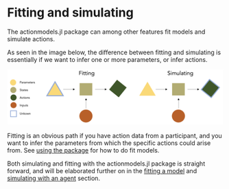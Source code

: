 # Fitting and simulating

The actionmodels.jl package can among other features fit models and simulate actions.

As seen in the image below, the difference between fitting and simulating is essentially if we want to infer one or more parameters, or infer actions. 

![Image1](./images/fitting_vs_simulation.png)

Fitting is an obvious path if you have action data from a participant, and you want to infer the parameters from which the specific actions could arise from. See [using the package](../Using_the_package/fitting_an_agent_model_to_data.md) for how to do fit models.

Both simulating and fitting with the actionmodels.jl package is straight forward, and will be elaborated further on in the [fitting a model](../Using_the_package/fitting_an_agent_model_to_data.md) and [simulating with an agent](../Using_the_package/Simulation_with_an_agent.md) section.



